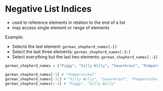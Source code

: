# Negative List Indices
- used to reference elements in relation to the end of a list
- may access single element or range of elements

Example:

- Selects the last element: `german_shepherd_names[-1]`
- Select the last three elements: `german_shepherd_names[-3:]`
- Select everything but the last two elements: `german_shepherd_names[:-2]`

```py
german_shepherd_names = ["Piggy", "Silly Willy", "Sauerkraut", "Pumpernickel"]

german_shepherd_names[-1] # "Pumpernickel"
german_shepherd_names[-3:] # "Silly Willy", "Sauerkraut", "Pumpernickel"
german_shepherd_names[:-2] # "Piggy", "Silly Willy"
```